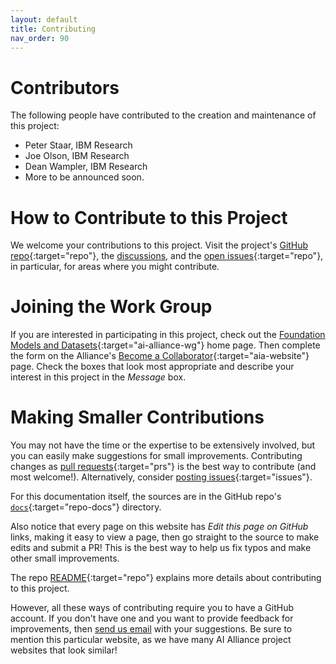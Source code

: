 ```yaml
---
layout: default
title: Contributing
nav_order: 90
---
```


# Contributors

The following people have contributed to the creation and maintenance of this project:

* Peter Staar, IBM Research
* Joe Olson, IBM Research
* Dean Wampler, IBM Research
* More to be announced soon.

# How to Contribute to this Project

We welcome your contributions to this project. Visit the project's [GitHub repo](https://github.com/The-AI-Alliance/pdf-parsing-for-science/){:target="repo"}, the [discussions](https://github.com/The-AI-Alliance/pdf-parsing-for-science/discussions), and the [open issues](https://github.com/The-AI-Alliance/pdf-parsing-for-science/issues){:target="repo"}, in particular, for areas where you might contribute.

# Joining the Work Group

If you are interested in participating in this project, check out the [Foundation Models and Datasets](https://thealliance.ai/focus-areas/foundation-models){:target="ai-alliance-wg"} home page. Then complete the form on the Alliance's [Become a Collaborator](https://thealliance.ai/become-a-collaborator){:target="aia-website"} page. Check the boxes that look most appropriate and describe your interest in this project in the _Message_ box.

# Making Smaller Contributions

You may not have the time or the expertise to be extensively involved, but you can easily make suggestions for small improvements. Contributing changes as [pull requests](https://github.com/The-AI-Alliance/pdf-parsing-for-science/pulls){:target="prs"} is the best way to contribute (and most welcome!). Alternatively, consider [posting issues](https://github.com/The-AI-Alliance/pdf-parsing-for-science/issues){:target="issues"}. 

For this documentation itself, the sources are in the GitHub repo's [`docs`](https://github.com/The-AI-Alliance/pdf-parsing-for-science/tree/main/docs){:target="repo-docs"} directory. 

Also notice that every page on this website has _Edit this page on GitHub_ links, making it easy to view a page, then go straight to the source to make edits and submit a PR! This is the best way to help us fix typos and make other small improvements.

The repo [README](https://github.com/The-AI-Alliance/pdf-parsing-for-science){:target="repo"} explains more details about contributing to this project.

However, all these ways of contributing require you to have a GitHub account. If you don't have one and you want to provide feedback for improvements, then [send us email](mailto:contact@thealliance.ai) with your suggestions. Be sure to mention this particular website, as we have many AI Alliance project websites that look similar!
